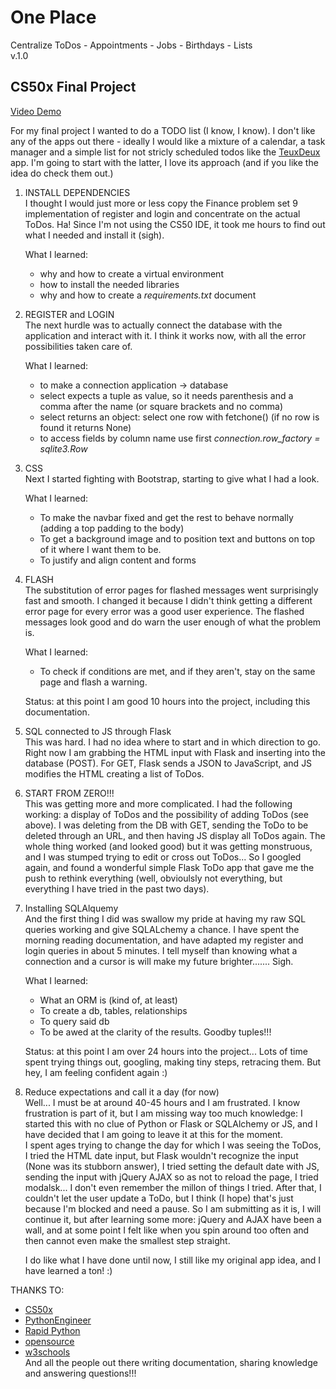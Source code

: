 # One Place
Centralize ToDos - Appointments - Jobs - Birthdays - Lists  
v.1.0
## CS50x Final Project

[Video Demo](https://youtu.be/2DKeyi2YDGA)

For my final project I wanted to do a TODO list (I know, I know). I don't like any of the apps out there - ideally I would like a mixture of a calendar, a task manager and a simple list for not stricly scheduled todos like the [TeuxDeux](https://teuxdeux.com/) app. I'm going to start with the latter, I love its approach (and if you like the idea do check them out.)

1. INSTALL DEPENDENCIES  
    I thought I would just more or less copy the Finance problem set 9 implementation of register and login and concentrate on the actual ToDos. Ha! Since I'm not using the CS50 IDE, it took me hours to find out what I needed and install it (sigh).

    What I learned:
    * why and how to create a virtual environment
    * how to install the needed libraries
    * why and how to create a _requirements.txt_ document

2. REGISTER and LOGIN  
    The next hurdle was to actually connect the database with the application and interact with it. I think it works now, with all the error possibilities taken care of.

    What I learned:
    * to make a connection application -> database
    * select expects a tuple as value, so it needs parenthesis and a comma after the name (or square brackets and no comma)
    * select returns an object: select one row with fetchone() (if no row is found it returns None)
    * to access fields by column name use first _connection.row\_factory = sqlite3.Row_

3. CSS  
    Next I started fighting with Bootstrap, starting to give what I had a look.

    What I learned:
    * To make the navbar fixed and get the rest to behave normally (adding a top padding to the body)
    * To get a background image and to position text and buttons on top of it where I want them to be.
    * To justify and align content and forms

4. FLASH  
    The substitution of error pages for flashed messages went surprisingly fast and smooth. I changed it because I didn't think getting a different error page for every error was a good user experience. The flashed messages look good and do warn the user enough of what the problem is.

    What I learned:
    * To check if conditions are met, and if they aren't, stay on the same page and flash a warning.

    Status: at this point I am good 10 hours into the project, including this documentation.

5. SQL connected to JS through Flask  
    This was hard. I had no idea where to start and in which direction to go. Right now I am grabbing the HTML input with Flask and inserting into the database (POST). For GET, Flask sends a JSON to JavaScript, and JS modifies the HTML creating a list of ToDos.

6. START FROM ZERO!!!  
    This was getting more and more complicated. I had the following working: a display of ToDos and the possibility of adding ToDos (see above). I was deleting from the DB with GET, sending the ToDo to be deleted through an URL, and then having JS display all ToDos again. The whole thing worked (and looked good) but it was getting monstruous, and I was stumped trying to edit or cross out ToDos...
    So I googled again, and found a wonderful simple Flask ToDo app that gave me the push to rethink everything (well, obvioulsly not everything, but everything I have tried in the past two days).

7. Installing SQLAlquemy  
    And the first thing I did was swallow my pride at having my raw SQL queries working and give SQLALchemy a chance. I have spent the morning reading documentation, and have adapted my register and login queries in about 5 minutes. I tell myself than knowing what a connection and a cursor is will make my future brighter....... Sigh.

    What I learned:
    * What an ORM is (kind of, at least)
    * To create a db, tables, relationships
    * To query said db
    * To be awed at the clarity of the results. Goodby tuples!!!

    Status: at this point I am over 24 hours into the project... Lots of time spent trying things out, googling, making tiny steps, retracing them. But hey, I am feeling confident again :)

8. Reduce expectations and call it a day (for now)  
    Well... I must be at around 40-45 hours and I am frustrated. I know frustration is part of it, but I am missing way too much knowledge: I started this with no clue of Python or Flask or SQLAlchemy or JS, and I have decided that I am going to leave it at this for the moment.  
    I spent ages trying to change the day for which I was seeing the ToDos, I tried the HTML date input, but Flask wouldn't recognize the input (None was its stubborn answer), I tried setting the default date with JS, sending the input with jQuery AJAX so as not to reload the page, I tried modalsk... I don't even remember the millon of things I tried. After that, I couldn't let the user update a ToDo, but I think (I hope) that's just because I'm blocked and need a pause. So I am submitting as it is, I will continue it, but after learning some more: jQuery and AJAX have been a wall, and at some point I felt like when you spin around too often and then cannot even make the smallest step straight.  
  
    I do like what I have done until now, I still like my original app idea, and I have learned a ton! :)  
  
THANKS TO:  
- [CS50x](https://cs50.harvard.edu/college/2021/spring/)
- [PythonEngineer](https://www.python-engineer.com/posts/flask-todo-app/)
- [Rapid Python](https://rapidpython.com/build-application-using-python-flask-heroku-tailwind/)
- [opensource](https://opensource.com/article/18/4/flask)
- [w3schools](https://www.w3schools.com)  
And all the people out there writing documentation, sharing knowledge and answering questions!!!

